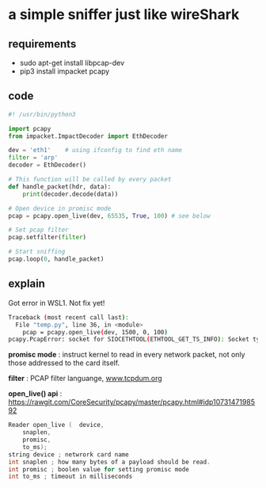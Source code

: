 # a simple sniffer just like wireShark

## requirements

- sudo apt-get install libpcap-dev
- pip3 install impacket pcapy

## code 

```py
#! /usr/bin/python3

import pcapy
from impacket.ImpactDecoder import EthDecoder

dev = 'eth1'    # using ifconfig to find eth name
filter = 'arp'
decoder = EthDecoder()

# This function will be called by every packet
def handle_packet(hdr, data):
    print(decoder.decode(data))

# Open device in promisc mode
pcap = pcapy.open_live(dev, 65535, True, 100) # see below

# Set pcap filter
pcap.setfilter(filter)

# Start sniffing
pcap.loop(0, handle_packet)
```

## explain

Got error in WSL1. Not fix yet!

```bash
Traceback (most recent call last):
  File "temp.py", line 36, in <module>
    pcap = pcapy.open_live(dev, 1500, 0, 100)
pcapy.PcapError: socket for SIOCETHTOOL(ETHTOOL_GET_TS_INFO): Socket type not supported
```

**promisc mode** : instruct kernel to read in every network packet, not only those addressed to the card itself.

**filter** : PCAP filter languange, www.tcpdum.org

**open_live() api** : https://rawgit.com/CoreSecurity/pcapy/master/pcapy.html#idp1073147198592

```cpp
Reader open_live (	device,	 
 	snaplen,	 
 	promisc,	 
 	to_ms);	 
string device ; netwrork card name
int snaplen ; how many bytes of a payload should be read.
int promisc ; boolen value for setting promisc mode
int to_ms ; timeout in milliseconds
```